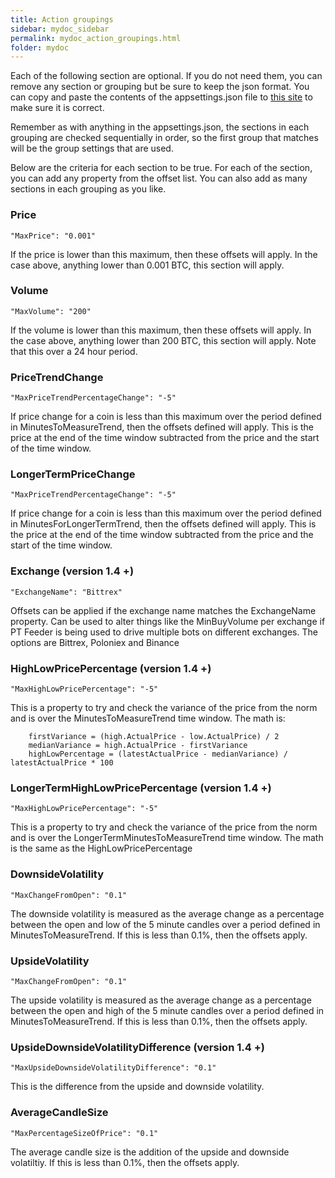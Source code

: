 ```yaml
---
title: Action groupings
sidebar: mydoc_sidebar
permalink: mydoc_action_groupings.html
folder: mydoc
---
```


Each of the following section are optional. If you do not need them, you can remove any section or grouping but be sure to keep the json format. You can copy and paste the contents of the appsettings.json file to [this site](https://jsonformatter.curiousconcept.com/) to make sure it is correct. 

Remember as with anything in the appsettings.json, the sections in each grouping are checked sequentially in order, so the first group that matches will be the group settings that are used. 

Below are the criteria for each section to be true. For each of the section, you can add any property from the offset list. You can also add as many sections in each grouping as you like. 

### Price

`"MaxPrice": "0.001"`

If the price is lower than this maximum, then these offsets will apply. In the case above, anything lower than 0.001 BTC, this section will apply. 

### Volume

`"MaxVolume": "200"`

If the volume is lower than this maximum, then these offsets will apply. In the case above, anything lower than 200 BTC, this section will apply. Note that this over a 24 hour period. 

### PriceTrendChange

`"MaxPriceTrendPercentageChange": "-5"`

If price change for a coin is less than this maximum over the period defined in MinutesToMeasureTrend, then the offsets defined will apply. This is the price at the end of the time window subtracted from the price and the start of the time window. 

### LongerTermPriceChange 

`"MaxPriceTrendPercentageChange": "-5"`

If price change for a coin is less than this maximum over the period defined in MinutesForLongerTermTrend, then the offsets defined will apply. This is the price at the end of the time window subtracted from the price and the start of the time window. 

### Exchange (version 1.4 +)

`"ExchangeName": "Bittrex"`

Offsets can be applied if the exchange name matches the ExchangeName property. Can be used to alter things like the MinBuyVolume per exchange if PT Feeder is being used to drive multiple bots on different exchanges. The options are Bittrex, Poloniex and Binance

### HighLowPricePercentage (version 1.4 +)

`"MaxHighLowPricePercentage": "-5"`

This is a property to try and check the variance of the price from the norm and is over the MinutesToMeasureTrend time window. The math is: 

		firstVariance = (high.ActualPrice - low.ActualPrice) / 2
		medianVariance = high.ActualPrice - firstVariance
		highLowPercentage = (latestActualPrice - medianVariance) / latestActualPrice * 100

### LongerTermHighLowPricePercentage  (version 1.4 +)

`"MaxHighLowPricePercentage": "-5"`

This is a property to try and check the variance of the price from the norm and is over the LongerTermMinutesToMeasureTrend time window. The math is the same as the HighLowPricePercentage

### DownsideVolatility

`"MaxChangeFromOpen": "0.1"`

The downside volatility is measured as the average change as a percentage between the open and low of the 5 minute candles over a period defined in MinutesToMeasureTrend. If this is less than 0.1%, then the offsets apply. 

### UpsideVolatility

`"MaxChangeFromOpen": "0.1"`

The upside volatility is measured as the average change as a percentage between the open and high of the 5 minute candles over a period defined in MinutesToMeasureTrend. If this is less than 0.1%, then the offsets apply. 

### UpsideDownsideVolatilityDifference  (version 1.4 +)

`"MaxUpsideDownsideVolatilityDifference": "0.1"`

This is the difference from the upside and downside volatility. 

### AverageCandleSize

`"MaxPercentageSizeOfPrice": "0.1"`

The average candle size is the addition of the upside and downside volatiltiy. If this is less than 0.1%, then the offsets apply. 